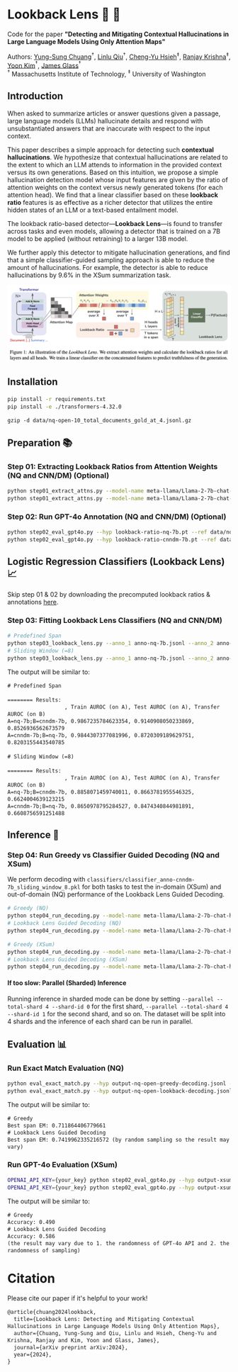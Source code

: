 # Lookback Lens 🔎 🦙

Code for the paper **"Detecting and Mitigating Contextual Hallucinations in Large Language Models Using Only Attention Maps"**

Authors: [Yung-Sung Chuang](https://people.csail.mit.edu/yungsung/)$^\dagger$, [Linlu Qiu](https://linlu-qiu.github.io/)$^\dagger$, [Cheng-Yu Hsieh](https://chengyuhsieh.github.io/)$^\ddagger$, [Ranjay Krishna](https://ranjaykrishna.com/index.html)$^\ddagger$, [Yoon Kim](https://people.csail.mit.edu/yoonkim/)$^\dagger$, [James Glass](https://people.csail.mit.edu/jrg/)$^\dagger$  
$^\dagger$ Massachusetts Institute of Technology, $^\ddagger$ University of Washington

## Introduction

When asked to summarize articles or answer questions given a passage, large language models (LLMs) hallucinate details and respond with unsubstantiated answers that are inaccurate with respect to the input context.

This paper describes a simple approach for detecting such **contextual hallucinations**. We hypothesize that contextual hallucinations are related to the extent to which an LLM attends to information in the provided context versus its own generations. Based on this intuition, we propose a simple hallucination detection model whose input features are given by the ratio of attention weights on the context versus newly generated tokens (for each attention head).  We find that a linear classifier based on these **lookback ratio** features is as effective as a richer detector that utilizes the entire hidden states of an LLM or a text-based entailment model. 

The lookback ratio-based detector—**Lookback Lens**—is found to transfer across tasks and even models, allowing a detector that is trained on a 7B model to be applied (without retraining) to a larger 13B model.   

We further apply this detector to mitigate hallucination generations, and find that a simple classifier-guided sampling approach is able to reduce the amount of hallucinations. For example, the detector is able to reduce hallucinations by 9.6% in the XSum summarization task.

![lookback-lens](lookback-lens.png)


## Installation
```bash
pip install -r requirements.txt
pip install -e ./transformers-4.32.0
```

```
gzip -d data/nq-open-10_total_documents_gold_at_4.jsonl.gz
```

## Preparation 📚

### Step 01: Extracting Lookback Ratios from Attention Weights (NQ and CNN/DM) (Optional)
```bash
python step01_extract_attns.py --model-name meta-llama/Llama-2-7b-chat-hf/ --data-path data/nq-open-10_total_documents_gold_at_4.jsonl --output-path lookback-ratio-nq-7b.pt
python step01_extract_attns.py --model-name meta-llama/Llama-2-7b-chat-hf --data-path data/cnndm-1000.jsonl --output-path lookback-ratio-cnndm-7b.pt
```

### Step 02: Run GPT-4o Annotation (NQ and CNN/DM) (Optional)
```bash
python step02_eval_gpt4o.py --hyp lookback-ratio-nq-7b.pt --ref data/nq-open-10_total_documents_gold_at_4.jsonl --out anno-nq-7b.jsonl
python step02_eval_gpt4o.py --hyp lookback-ratio-cnndm-7b.pt --ref data/xsum-1000.jsonl --out anno-cnndm-7b.jsonl
```

## Logistic Regression Classifiers (Lookback Lens) 📈
Skip step 01 & 02 by downloading the precomputed lookback ratios & annotations [here](https://www.dropbox.com/scl/fi/a87iv6xw9xma6ppc5pw2h/step1and2.tar.bz?rlkey=j382rsrwu2wnfwj7sn14ai3qw&dl=0).

### Step 03: Fitting Lookback Lens Classifiers (NQ and CNN/DM)
```bash
# Predefined Span
python step03_lookback_lens.py --anno_1 anno-nq-7b.jsonl --anno_2 anno-cnndm-7b.jsonl --lookback_ratio_1 lookback-ratio-nq-7b.pt --lookback_ratio_2 lookback-ratio-cnndm-7b.pt
# Sliding Window (=8)
python step03_lookback_lens.py --anno_1 anno-nq-7b.jsonl --anno_2 anno-cnndm-7b.jsonl --lookback_ratio_1 lookback-ratio-nq-7b.pt --lookback_ratio_2 lookback-ratio-cnndm-7b.pt --sliding_window 8
```

The output will be similar to:
```
# Predefined Span

======== Results:
                  , Train AUROC (on A), Test AUROC (on A), Transfer AUROC (on B)
A=nq-7b;B=cnndm-7b, 0.9867235784623354, 0.9140908050233869, 0.8526936562673579
A=cnndm-7b;B=nq-7b, 0.9844307377081996, 0.8720309189629751, 0.8203155443540785

# Sliding Window (=8)

======== Results:
                  , Train AUROC (on A), Test AUROC (on A), Transfer AUROC (on B)
A=nq-7b;B=cnndm-7b, 0.8858071459740011, 0.8663781955546325, 0.6624004639123215
A=cnndm-7b;B=nq-7b, 0.8650978795284527, 0.8474340844981891, 0.6608756591251488
```


## Inference 🏃
### Step 04: Run Greedy vs Classifier Guided Decoding (NQ and XSum)

We perform decoding with `classifiers/classifier_anno-cnndm-7b_sliding_window_8.pkl` for both tasks to test the in-domain (XSum) and out-of-domain (NQ) performance of the Lookback Lens Guided Decoding.

```bash
# Greedy (NQ)
python step04_run_decoding.py --model-name meta-llama/Llama-2-7b-chat-hf/ --data-path data/nq-open-10_total_documents_gold_at_4.jsonl --output-path output-nq-open-greedy-decoding.jsonl --num-gpus 1
# Lookback Lens Guided Decoding (NQ)
python step04_run_decoding.py --model-name meta-llama/Llama-2-7b-chat-hf/ --data-path data/nq-open-10_total_documents_gold_at_4.jsonl --output-path output-nq-open-lookback-decoding.jsonl --num-gpus 1 --do_sample --guiding-classifier classifiers/classifier_anno-cnndm-7b_sliding_window_8.pkl --chunk-size 8 --num-candidates 8 
```


```bash
# Greedy (XSum)
python step04_run_decoding.py --model-name meta-llama/Llama-2-7b-chat-hf/ --data-path data/xsum-1000.jsonl --output-path output-xsum-greedy-decoding.jsonl --num-gpus 1
# Lookback Lens Guided Decoding (XSum)
python step04_run_decoding.py --model-name meta-llama/Llama-2-7b-chat-hf/ --data-path data/xsum-1000.jsonl --output-path output-xsum-lookback-decoding.jsonl --num-gpus 1 --do_sample --guiding-classifier classifiers/classifier_anno-cnndm-7b_sliding_window_8.pkl --chunk-size 8 --num-candidates 8 
```

#### If too slow: Parallel (Sharded) Inference

Running inference in sharded mode can be done by setting `--parallel --total-shard 4 --shard-id 0` for the first shard, `--parallel --total-shard 4 --shard-id 1` for the second shard, and so on. The dataset will be split into 4 shards and the inference of each shard can be run in parallel.

## Evaluation 📊

### Run Exact Match Evaluation (NQ)
```bash
python eval_exact_match.py --hyp output-nq-open-greedy-decoding.jsonl --ref data/nq-open-10_total_documents_gold_at_4.jsonl
python eval_exact_match.py --hyp output-nq-open-lookback-decoding.jsonl --ref data/nq-open-10_total_documents_gold_at_4.jsonl
```

The output will be similar to:
```
# Greedy
Best span EM: 0.711864406779661
# Lookback Lens Guided Decoding
Best span EM: 0.7419962335216572 (by random sampling so the result may vary)
```

### Run GPT-4o Evaluation (XSum)
```bash
OPENAI_API_KEY={your_key} python step02_eval_gpt4o.py --hyp output-xsum-greedy-decoding.jsonl --ref data/xsum-1000.jsonl --out record-gpt4o-eval-xsum-greedy-decoding.jsonl 
OPENAI_API_KEY={your_key} python step02_eval_gpt4o.py --hyp output-xsum-lookback-decoding.jsonl --ref data/xsum-1000.jsonl --out record-gpt4o-eval-xsum-lookback-decoding.jsonl 
```

The output will be similar to:
```
# Greedy
Accuracy: 0.490
# Lookback Lens Guided Decoding
Accuracy: 0.586
(the result may vary due to 1. the randomness of GPT-4o API and 2. the randomness of sampling)
```

# Citation

Please cite our paper if it's helpful to your work!

```
@article{chuang2024lookback,
  title={Lookback Lens: Detecting and Mitigating Contextual Hallucinations in Large Language Models Using Only Attention Maps},
  author={Chuang, Yung-Sung and Qiu, Linlu and Hsieh, Cheng-Yu and Krishna, Ranjay and Kim, Yoon and Glass, James},
  journal={arXiv preprint arXiv:2024},
  year={2024},
}
```